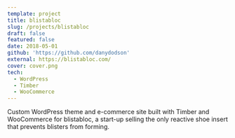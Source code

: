 ```yaml
---
template: project
title: blistabloc
slug: /projects/blistabloc
draft: false
featured: false
date: 2018-05-01
github: 'https://github.com/danydodson'
external: https://blistabloc.com/
cover: cover.png
tech:
  - WordPress
  - Timber
  - WooCommerce
---
```


Custom WordPress theme and e-commerce site built with Timber and WooCommerce for blistabloc, a start-up selling the only reactive shoe insert that prevents blisters from forming.
